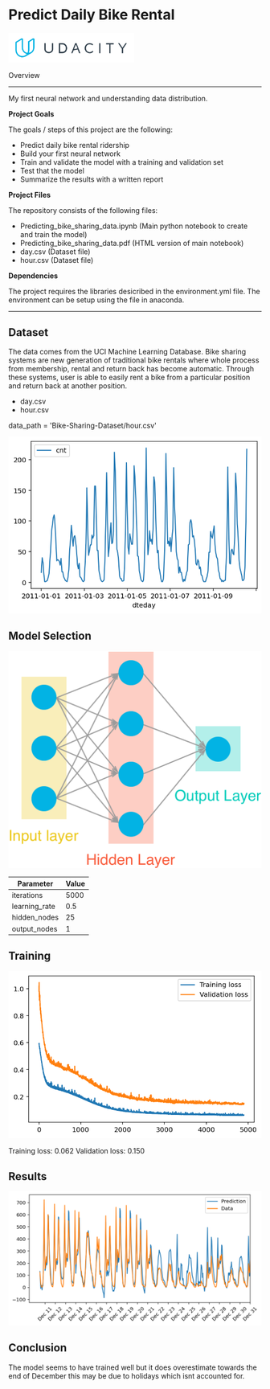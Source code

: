 # Predict Daily Bike Rental

<img src="./udacity.PNG" alt="Udacity" width="250px"/>

Overview

---

My first neural network and understanding data distribution. 

**Project Goals**

The goals / steps of this project are the following:
* Predict daily bike rental ridership
* Build your first neural network
* Train and validate the model with a training and validation set
* Test that the model
* Summarize the results with a written report

**Project Files**

The repository consists of the following files: 
* Predicting_bike_sharing_data.ipynb (Main python notebook to create and train the model)
* Predicting_bike_sharing_data.pdf (HTML version of main notebook)
* day.csv (Dataset file)
* hour.csv (Dataset file)


[//]: # (Image References)

[image1]: ./assets/data.png "Explore Data"
[image2]: ./assets/learning.png "Learning"
[image3]: ./assets/neural_network.png "Model"
[image4]: ./assets/results.png "Results"


**Dependencies**

The project requires the libraries desicribed in the environment.yml file. The environment can be setup using the file in anaconda. 

---

## Dataset

The data comes from the UCI Machine Learning Database. Bike sharing systems are new generation of traditional bike rentals where whole process from membership, rental and return back has become automatic. Through these systems, user is able to easily rent a bike from a particular position and return back at another position. 

- day.csv
- hour.csv

data_path = 'Bike-Sharing-Dataset/hour.csv'

![image1]

## Model Selection

![image3]

| Parameter | Value |
| --- | ----------- |
| iterations | 5000 |
| learning_rate | 0.5 |
| hidden_nodes | 25 |
| output_nodes | 1 |

## Training

![image2]

Training loss: 0.062
Validation loss: 0.150

## Results

![image4]

## Conclusion

The model seems to have trained well but it does overestimate towards the end of December this may be due to holidays which isnt accounted for. 
